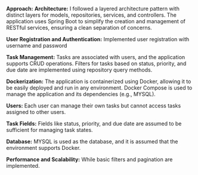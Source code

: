 **Approach:**
**Architecture:**
I followed a layered architecture pattern with distinct layers for models, repositories, services, and controllers.
The application uses Spring Boot to simplify the creation and management of RESTful services, ensuring a clean separation of concerns.

**User Registration and Authentication:**
Implemented user registration with username and password

**Task Management:**
Tasks are associated with users, and the application supports CRUD operations.
Filters for tasks based on status, priority, and due date are implemented using repository query methods.

**Dockerization:**
The application is containerized using Docker, allowing it to be easily deployed and run in any environment. Docker Compose is used to manage the application and its dependencies (e.g., MYSQL).

**Users:**
Each user can manage their own tasks but cannot access tasks assigned to other users.

**Task Fields:**
Fields like status, priority, and due date are assumed to be sufficient for managing task states.

**Database:**
MYSQL is used as the database, and it is assumed that the environment supports Docker.

**Performance and Scalability:**
While basic filters and pagination are implemented.
